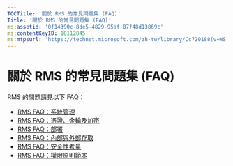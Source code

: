 ```yaml
---
TOCTitle: '關於 RMS 的常見問題集 (FAQ)'
Title: '關於 RMS 的常見問題集 (FAQ)'
ms:assetid: '0f14390c-8de5-4829-95af-87f48d13869c'
ms:contentKeyID: 18112845
ms:mtpsurl: 'https://technet.microsoft.com/zh-tw/library/Cc720188(v=WS.10)'
---
```


關於 RMS 的常見問題集 (FAQ)
===========================

RMS 的問題請見以下 FAQ：

-   [RMS FAQ：系統管理](https://technet.microsoft.com/43f77336-5e62-4405-9efb-55417a402d62)
-   [RMS FAQ：憑證、金鑰及加密](https://technet.microsoft.com/ad8cc088-1dea-44c2-be68-9091129f0f12)
-   [RMS FAQ：部署](https://technet.microsoft.com/5559ae65-77ae-4e0b-bfd8-3512409ed29b)
-   [RMS FAQ：內部與外部存取](https://technet.microsoft.com/59c2c51f-6c20-450c-a334-0e1486292074)
-   [RMS FAQ：安全性考量](https://technet.microsoft.com/ff433834-79aa-481f-bd39-3393be12a26f)
-   [RMS FAQ：權限原則範本](https://technet.microsoft.com/01515f08-9844-4c1a-9ab5-a5a60a901b50)